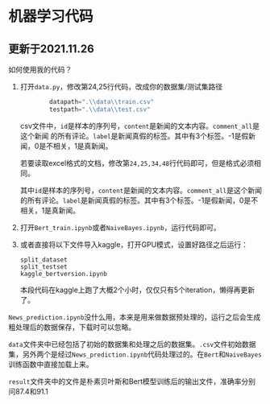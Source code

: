 # 机器学习代码
## 更新于2021.11.26
如何使用我的代码？ 
1. 打开`data.py`，修改第24,25行代码，改成你的数据集/测试集路径
    ```python
            datapath=".\\data\\train.csv"
            testpath=".\\data\\test.csv"
    ```
    csv文件中，`id`是样本的序列号，`content`是新闻的文本内容。`comment_all`是这个新闻   的所有评论。`label`是新闻真假的标签。其中有3个标签。-1是假新闻，0是不相关，1是真新闻。
    
    若要读取excel格式的文档，修改第`24,25,34,48`行代码即可，但是格式必须相同。
    
    其中`id`是样本的序列号，`content`是新闻的文本内容。`comment_all`是这个新闻的所有评论。`label`是新闻真假的标签。其中有3个标签。-1是假新闻，0是不相关，1是真新闻。

2. 打开`Bert_train.ipynb`或者`NaiveBayes.ipynb`，运行代码即可。
3. 或者直接将以下文件导入kaggle，打开GPU模式，设置好路径之后运行：
   ```
   split_dataset
   split_testset
   kaggle_bertversion.ipynb
   ```
   本段代码在kaggle上跑了大概2个小时，仅仅只有5个iteration，懒得再更新了。



`News_prediction.ipynb`没什么用，本来是用来做数据预处理的，运行之后会生成粗处理后的数据保存，下载时可以忽略。

`data`文件夹中已经包括了初始的数据集和处理之后的数据集。`.csv`文件初始数据集，另外两个是经过`News_prediction.ipynb`代码处理过的。在`Bert`和`NaiveBayes`训练函数中直接加载上来。

`result`文件夹中的文件是朴素贝叶斯和Bert模型训练后的输出文件，准确率分别问87.4和91.1